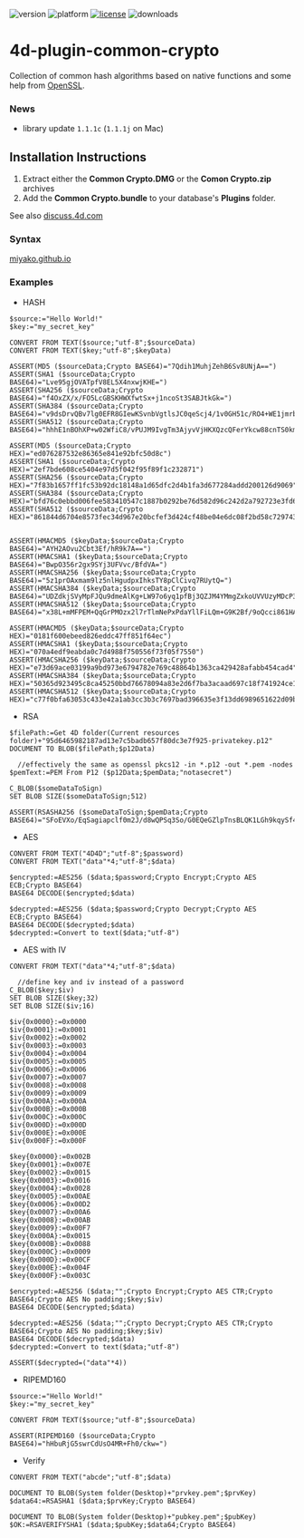 ![version](https://img.shields.io/badge/version-18%2B-EB8E5F)
![platform](https://img.shields.io/static/v1?label=platform&message=mac-intel%20|%20mac-arm%20|%20win-64&color=blue)
[![license](https://img.shields.io/github/license/miyako/4d-plugin-common-crypto)](LICENSE)
![downloads](https://img.shields.io/github/downloads/miyako/4d-plugin-common-crypto/total)

# 4d-plugin-common-crypto
Collection of common hash algorithms based on native functions and some help from [OpenSSL](https://www.openssl.org).

### News

- library update ``1.1.1c`` (``1.1.1j`` on Mac)

## Installation Instructions
1. Extract either the **Common Crypto.DMG** or the **Comon Crypto.zip** archives
2. Add the **Common Crypto.bundle** to your database's **Plugins** folder.

See also [discuss.4d.com](https://discuss.4d.com/t/crash-on-using-aes128-and-aes256-in-plugin-commoncrypto/15770/2)

### Syntax

[miyako.github.io](https://miyako.github.io/2019/08/16/4d-plugin-common-crypto.html)

### Examples

* HASH

```
$source:="Hello World!"
$key:="my_secret_key"

CONVERT FROM TEXT($source;"utf-8";$sourceData)
CONVERT FROM TEXT($key;"utf-8";$keyData)

ASSERT(MD5 ($sourceData;Crypto BASE64)="7Qdih1MuhjZehB6Sv8UNjA==")
ASSERT(SHA1 ($sourceData;Crypto BASE64)="Lve95gjOVATpfV8EL5X4nxwjKHE=")
ASSERT(SHA256 ($sourceData;Crypto BASE64)="f4OxZX/x/FO5LcGBSKHWXfwtSx+j1ncoSt3SABJtkGk=")
ASSERT(SHA384 ($sourceData;Crypto BASE64)="v9dsDrvQBv7lg0EFR8GIewKSvnbVgtlsJC0qeScj4/1v0GH51c/RO4+WE1jmrbpK")
ASSERT(SHA512 ($sourceData;Crypto BASE64)="hhhE1nBOhXP+w02WfiC8/vPUJM9IvgTm3AjyvVjHKXQzcQFerYkcw88cnTS0kmS1EHUbH/nlN5N7xGtdb/TsyA==")

ASSERT(MD5 ($sourceData;Crypto HEX)="ed076287532e86365e841e92bfc50d8c")
ASSERT(SHA1 ($sourceData;Crypto HEX)="2ef7bde608ce5404e97d5f042f95f89f1c232871")
ASSERT(SHA256 ($sourceData;Crypto HEX)="7f83b1657ff1fc53b92dc18148a1d65dfc2d4b1fa3d677284addd200126d9069")
ASSERT(SHA384 ($sourceData;Crypto HEX)="bfd76c0ebbd006fee583410547c1887b0292be76d582d96c242d2a792723e3fd6fd061f9d5cfd13b8f961358e6adba4a")
ASSERT(SHA512 ($sourceData;Crypto HEX)="861844d6704e8573fec34d967e20bcfef3d424cf48be04e6dc08f2bd58c729743371015ead891cc3cf1c9d34b49264b510751b1ff9e537937bc46b5d6ff4ecc8")


ASSERT(HMACMD5 ($keyData;$sourceData;Crypto BASE64)="AYH2AOvu2Cbt3Ef/hR9k7A==")
ASSERT(HMACSHA1 ($keyData;$sourceData;Crypto BASE64)="BwpO356r2gx9SYj3UFVvc/BfdVA=")
ASSERT(HMACSHA256 ($keyData;$sourceData;Crypto BASE64)="5z1prOAxmam9lz5nlHgudpxIhksTY8pClCivq7RUytQ=")
ASSERT(HMACSHA384 ($keyData;$sourceData;Crypto BASE64)="UDZdkjSVyMpFJQu9dmeAlKg+LW97o6yq1pfBj3QZJM4YMmgZxkoUVVUzyMDcP3DT")
ASSERT(HMACSHA512 ($keyData;$sourceData;Crypto BASE64)="x38L+mMFPEM+QqGrPMOzx2l7rTlmNePxPdaYllFiLQm+G9K2Bf/9oQcci861HAF4NTNqsPZS8gPEiQ0KoznMlA==")

ASSERT(HMACMD5 ($keyData;$sourceData;Crypto HEX)="0181f600ebeed826eddc47ff851f64ec")
ASSERT(HMACSHA1 ($keyData;$sourceData;Crypto HEX)="070a4edf9eabda0c7d4988f750556f73f05f7550")
ASSERT(HMACSHA256 ($keyData;$sourceData;Crypto HEX)="e73d69ace03199a9bd973e6794782e769c48864b1363ca429428afabb454cad4")
ASSERT(HMACSHA384 ($keyData;$sourceData;Crypto HEX)="50365d923495c8ca45250bbd76678094a83e2d6f7ba3acaad697c18f741924ce18326819c64a14555533c8c0dc3f70d3")
ASSERT(HMACSHA512 ($keyData;$sourceData;Crypto HEX)="c77f0bfa63053c433e42a1ab3cc3b3c7697bad396635e3f13dd6989651622d09be1bd2b605fffda1071c8bceb51c017835336ab0f652f203c4890d0aa339cc94")
```

* RSA

```
$filePath:=Get 4D folder(Current resources folder)+"95d6465982187ad13e7c5badb657f80dc3e7f925-privatekey.p12"
DOCUMENT TO BLOB($filePath;$p12Data)

  //effectively the same as openssl pkcs12 -in *.p12 -out *.pem -nodes
$pemText:=PEM From P12 ($p12Data;$pemData;"notasecret")

C_BLOB($someDataToSign)
SET BLOB SIZE($someDataToSign;512)

ASSERT(RSASHA256 ($someDataToSign;$pemData;Crypto BASE64)="SFoEVXo/EqSagiapclf0m2J/d8wQPSq3So/G0EQeGZlpTnsBLQK1LGh9kqySf4yjmd1qdtrtNvmPkBkhNBHNNS9TfBD3OGipXFFE3aG2TSDoicz7yw5bASXD2k0ystqxWPJVk2TpucRBP2Z8dreZviKNqB+ljkWN/zy1vD1FlI8=")
```

* AES
 
```
CONVERT FROM TEXT("4D4D";"utf-8";$password)
CONVERT FROM TEXT("data"*4;"utf-8";$data)

$encrypted:=AES256 ($data;$password;Crypto Encrypt;Crypto AES ECB;Crypto BASE64)
BASE64 DECODE($encrypted;$data)

$decrypted:=AES256 ($data;$password;Crypto Decrypt;Crypto AES ECB;Crypto BASE64)
BASE64 DECODE($decrypted;$data)
$decrypted:=Convert to text($data;"utf-8")
```

* AES with IV

```
CONVERT FROM TEXT("data"*4;"utf-8";$data)

  //define key and iv instead of a password
C_BLOB($key;$iv)
SET BLOB SIZE($key;32)
SET BLOB SIZE($iv;16)

$iv{0x0000}:=0x0000
$iv{0x0001}:=0x0001
$iv{0x0002}:=0x0002
$iv{0x0003}:=0x0003
$iv{0x0004}:=0x0004
$iv{0x0005}:=0x0005
$iv{0x0006}:=0x0006
$iv{0x0007}:=0x0007
$iv{0x0008}:=0x0008
$iv{0x0009}:=0x0009
$iv{0x000A}:=0x000A
$iv{0x000B}:=0x000B
$iv{0x000C}:=0x000C
$iv{0x000D}:=0x000D
$iv{0x000E}:=0x000E
$iv{0x000F}:=0x000F

$key{0x0000}:=0x002B
$key{0x0001}:=0x007E
$key{0x0002}:=0x0015
$key{0x0003}:=0x0016
$key{0x0004}:=0x0028
$key{0x0005}:=0x00AE
$key{0x0006}:=0x00D2
$key{0x0007}:=0x00A6
$key{0x0008}:=0x00AB
$key{0x0009}:=0x00F7
$key{0x000A}:=0x0015
$key{0x000B}:=0x0088
$key{0x000C}:=0x0009
$key{0x000D}:=0x00CF
$key{0x000E}:=0x004F
$key{0x000F}:=0x003C

$encrypted:=AES256 ($data;"";Crypto Encrypt;Crypto AES CTR;Crypto BASE64;Crypto AES No padding;$key;$iv)
BASE64 DECODE($encrypted;$data)

$decrypted:=AES256 ($data;"";Crypto Decrypt;Crypto AES CTR;Crypto BASE64;Crypto AES No padding;$key;$iv)
BASE64 DECODE($decrypted;$data)
$decrypted:=Convert to text($data;"utf-8")

ASSERT($decrypted=("data"*4))
```

* RIPEMD160

```
$source:="Hello World!"
$key:="my_secret_key"

CONVERT FROM TEXT($source;"utf-8";$sourceData)

ASSERT(RIPEMD160 ($sourceData;Crypto BASE64)="hHbuRjG5swrCdUsO4MR+Fh0/ckw=")
```

* Verify

```
CONVERT FROM TEXT("abcde";"utf-8";$data)

DOCUMENT TO BLOB(System folder(Desktop)+"prvkey.pem";$prvKey)
$data64:=RSASHA1 ($data;$prvKey;Crypto BASE64)

DOCUMENT TO BLOB(System folder(Desktop)+"pubkey.pem";$pubKey)
$OK:=RSAVERIFYSHA1 ($data;$pubKey;$data64;Crypto BASE64)
```

